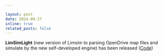 ```yaml
---

layout: post
date: 2024-09-27
inline: true
related_posts: false
---
```


**LimSimLight** (new version of Limsim to parsing OpenDrive map files and simulate by the new self-developed engine) has been released ([Code](https://github.com/PJLab-ADG/LimSim/tree/LimSimLight))

